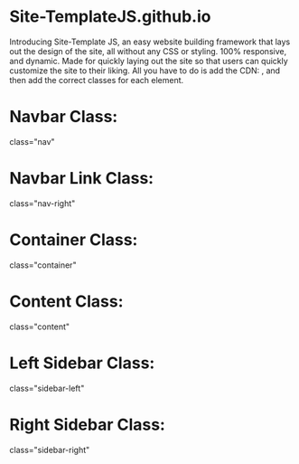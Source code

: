 # Site-TemplateJS.github.io
Introducing Site-Template JS, an easy website building framework that lays out the design of the site, all without any CSS or styling. 100% responsive, and dynamic. Made for quickly laying out the site so that users can quickly customize the site to their liking.
All you have to do is add the CDN: <script src="https://site-templatejs.github.io/site-templatejs.min.js"></script>, and then add the correct classes for each element.
# Navbar Class: 
class="nav"
# Navbar Link Class:
class="nav-right"
# Container Class:
class="container"
# Content Class:
class="content"
# Left Sidebar Class:
class="sidebar-left"
# Right Sidebar Class:
class="sidebar-right"
